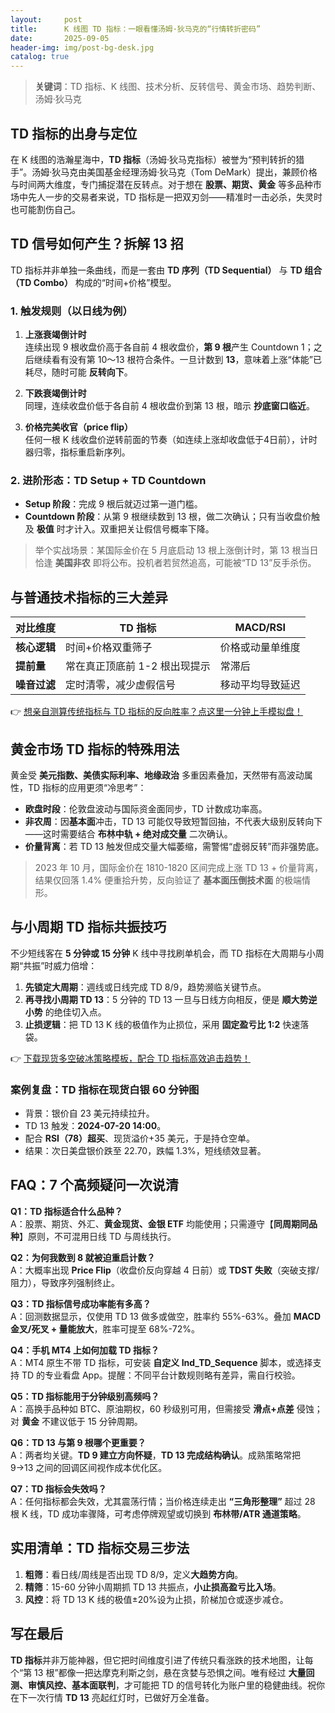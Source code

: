 ```yaml
---
layout:     post
title:      K 线图 TD 指标：一眼看懂汤姆·狄马克的“行情转折密码”
date:       2025-09-05
header-img: img/post-bg-desk.jpg
catalog: true
---
```


> **关键词**：TD 指标、K 线图、技术分析、反转信号、黄金市场、趋势判断、汤姆·狄马克

## TD 指标的出身与定位
在 K 线图的浩瀚星海中，**TD 指标**（汤姆·狄马克指标）被誉为“预判转折的猎手”。汤姆·狄马克由美国基金经理汤姆·狄马克（Tom DeMark）提出，兼顾价格与时间两大维度，专门捕捉潜在反转点。对于想在 **股票、期货、黄金** 等多品种市场中先人一步的交易者来说，TD 指标是一把双刃剑——精准时一击必杀，失灵时也可能割伤自己。

## TD 信号如何产生？拆解 13 招
TD 指标并非单独一条曲线，而是一套由 **TD 序列（TD Sequential）** 与 **TD 组合（TD Combo）** 构成的“时间+价格”模型。

### 1. 触发规则（以日线为例）
1. **上涨衰竭倒计时**  
   连续出现 9 根收盘价高于各自前 4 根收盘价，**第 9 根**产生 Countdown 1；之后继续看有没有第 10～13 根符合条件。一旦计数到 **13**，意味着上涨“体能”已耗尽，随时可能 **反转向下**。  
2. **下跌衰竭倒计时**  
   同理，连续收盘价低于各自前 4 根收盘价到第 13 根，暗示 **抄底窗口临近**。

3. **价格完美收官（price flip）**  
   任何一根 K 线收盘价逆转前面的节奏（如连续上涨却收盘低于4日前），计时器归零，指标重启新序列。

### 2. 进阶形态：TD Setup + TD Countdown
- **Setup 阶段**：完成 9 根后就迈过第一道门槛。
- **Countdown 阶段**：从第 9 根继续数到 13 根，做二次确认；只有当收盘价触及 **极值** 时才计入。双重把关让假信号概率下降。

> 举个实战场景：某国际金价在 5 月底启动 13 根上涨倒计时，第 13 根当日恰逢 **美国非农** 即将公布。投机者若贸然追高，可能被“TD 13”反手杀伤。

## 与普通技术指标的三大差异
| 对比维度 | TD 指标 | MACD/RSI |
| --- | --- | --- |
| **核心逻辑** | 时间+价格双重筛子 | 价格或动量单维度 |
| **提前量** | 常在真正顶底前 1-2 根出现提示 | 常滞后 |
| **噪音过滤** | 定时清零，减少虚假信号 | 移动平均导致延迟 |

👉 [想亲自测算传统指标与 TD 指标的反向胜率？点这里一分钟上手模拟盘！](https://okxdog.com/)

## 黄金市场 TD 指标的特殊用法
黄金受 **美元指数、美债实际利率、地缘政治** 多重因素叠加，天然带有高波动属性，TD 指标的应用更须“冷思考”：

- **欧盘时段**：伦敦盘波动与国际资金面同步，TD 计数成功率高。  
- **非农周**：因**基本面**冲击，TD 13 可能仅导致短暂回抽，不代表大级别反转向下——这时需要结合 **布林中轨 + 绝对成交量** 二次确认。  
- **价量背离**：若 TD 13 触发但成交量大幅萎缩，需警惕“虚弱反转”而非强势底。

> 2023 年 10 月，国际金价在 1810-1820 区间完成上涨 TD 13 + 价量背离，结果仅回落 1.4% 便重拾升势，反向验证了 **基本面压倒技术面** 的极端情形。

## 与小周期 TD 指标共振技巧
不少短线客在 **5 分钟或 15 分钟** K 线中寻找刷单机会，而 TD 指标在大周期与小周期“共振”时威力倍增：

1. **先锁定大周期**：週线或日线完成 TD 8/9，趋势濒临关键节点。  
2. **再寻找小周期 TD 13**：5 分钟的 TD 13 一旦与日线方向相反，便是 **顺大势逆小势** 的绝佳切入点。  
3. **止损逻辑**：把 TD 13 K 线的极值作为止损位，采用 **固定盈亏比 1:2** 快速落袋。

👉 [下载现货多空破冰策略模板，配合 TD 指标高效追击趋势！](https://okxdog.com/)

### 案例复盘：TD 指标在现货白银 60 分钟图
- 背景：银价自 23 美元持续拉升。
- TD 13 触发：**2024-07-20 14:00**。
- 配合 **RSI（78）超买**、现货溢价+35 美元，于是持仓空单。
- 结果：次日美盘银价跌至 22.70，跌幅 1.3%，短线绩效显著。

## FAQ：7 个高频疑问一次说清

**Q1：TD 指标适合什么品种？**  
A：股票、期货、外汇、**黄金现货、金银 ETF** 均能使用；只需遵守【**同周期同品种**】原则，不可混用日线 TD 与周线执行。

**Q2：为何我数到 8 就被迫重启计数？**  
A：大概率出现 **Price Flip**（收盘价反向穿越 4 日前）或 **TDST 失败**（突破支撑/阻力），导致序列强制终止。

**Q3：TD 指标信号成功率能有多高？**  
A：回测数据显示，仅使用 TD 13 做多或做空，胜率约 55%-63%。叠加 **MACD 金叉/死叉 + 量能放大**，胜率可提至 68%-72%。

**Q4：手机 MT4 上如何加载 TD 指标？**  
A：MT4 原生不带 TD 指标，可安装 **自定义 Ind_TD_Sequence** 脚本，或选择支持 TD 的专业看盘 App。提醒：不同平台计数规则略有差异，需自行校验。

**Q5：TD 指标能用于分钟级别高频吗？**  
A：高换手品种如 BTC、原油期权，60 秒级别可用，但需接受 **滑点+点差** 侵蚀；对 **黄金** 不建议低于 15 分钟周期。

**Q6：TD 13 与第 9 根哪个更重要？**  
A：两者均关键。**TD 9 建立方向怀疑**，**TD 13 完成结构确认**。成熟策略常把 9→13 之间的回调区间视作成本优化区。

**Q7：TD 指标会失效吗？**  
A：任何指标都会失效，尤其震荡行情；当价格连续走出 **“三角形整理”** 超过 28 根 K 线，TD 成功率骤降，可考虑停牌观望或切换到 **布林带/ATR 通道策略**。

## 实用清单：TD 指标交易三步法
1. **粗筛**：看日线/周线是否出现 TD 8/9，定义**大趋势方向**。  
2. **精筛**：15-60 分钟小周期抓 TD 13 共振点，**小止损高盈亏比入场**。  
3. **风控**：将 TD 13 K 线的极值±20%设为止损，阶梯加仓或逐步减仓。

## 写在最后
**TD 指标**并非万能神器，但它把时间维度引进了传统只看涨跌的技术地图，让每个“第 13 根”都像一把达摩克利斯之剑，悬在贪婪与恐惧之间。唯有经过 **大量回测、审慎风控、基本面联判**，才可能把 TD 的信号转化为账户里的稳健曲线。祝你在下一次行情 **TD 13** 亮起红灯时，已做好万全准备。